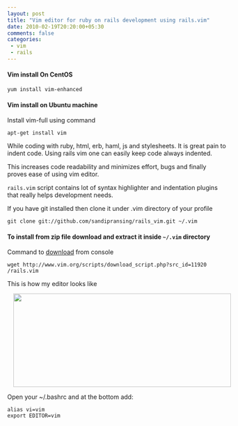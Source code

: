 ```yaml
---
layout: post
title: "Vim editor for ruby on rails development using rails.vim"
date: 2010-02-19T20:20:00+05:30
comments: false
categories:
 - vim
 - rails
---
```


#### Vim install On CentOS
```
yum install vim-enhanced
```

#### Vim install on Ubuntu machine

Install vim-full using command
```
apt-get install vim
```

While coding with ruby, html, erb, haml, js and stylesheets.
It is great pain to indent code. Using rails vim one can easily keep code always indented.

This increases code readability and minimizes effort, bugs and finally proves ease of using vim editor.

`rails.vim` script contains lot of syntax highlighter and indentation plugins that really helps development needs.

If you have git installed then clone it under .vim directory of your profile
```
git clone git://github.com/sandipransing/rails_vim.git ~/.vim
```

#### To install from zip file download and extract it inside `~/.vim` directory

Command to [download](http://www.vim.org/scripts/download_script.php?src_id=11920) from console
```
wget http://www.vim.org/scripts/download_script.php?src_id=11920 /rails.vim 
```
This is how my editor looks like

<a href="http://1.bp.blogspot.com/_WmOmsgqsanw/S5voyvHVstI/AAAAAAAAAJI/bi-mSfyN5no/s1600-h/IDE.png" imageanchor="1" style="margin-left: 1em; margin-right: 1em;"><img border="0" height="215" src="http://1.bp.blogspot.com/_WmOmsgqsanw/S5voyvHVstI/AAAAAAAAAJI/bi-mSfyN5no/s400/IDE.png" width="500" /></a>

Open your ~/.bashrc and at the bottom add:

```
alias vi=vim
export EDITOR=vim
```
